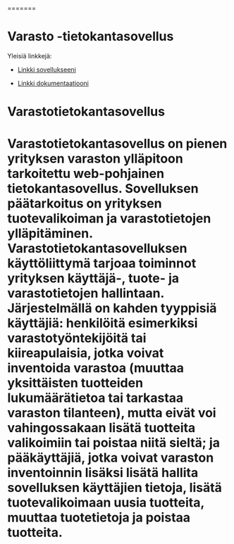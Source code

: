 ﻿
=======
# Varasto -tietokantasovellus


Yleisiä linkkejä:



* [Linkki sovellukseeni](https://www.cs.helsinki.fi)

* [Linkki dokumentaatiooni](https://github.com/rotsten/Varasto/blob/master/doc/dokumentaatio.pdf)



# Varastotietokantasovellus

Varastotietokantasovellus on pienen yrityksen varaston ylläpitoon tarkoitettu web-pohjainen tietokantasovellus. Sovelluksen päätarkoitus on yrityksen tuotevalikoiman ja varastotietojen ylläpitäminen. Varastotietokantasovelluksen käyttöliittymä tarjoaa toiminnot yrityksen käyttäjä-, tuote- ja varastotietojen hallintaan. Järjestelmällä on kahden tyyppisiä käyttäjiä: henkilöitä esimerkiksi varastotyöntekijöitä tai kiireapulaisia, jotka voivat inventoida varastoa (muuttaa yksittäisten tuotteiden lukumäärätietoa tai tarkastaa varaston tilanteen), mutta eivät voi vahingossakaan lisätä tuotteita valikoimiin tai poistaa niitä sieltä; ja pääkäyttäjiä, jotka voivat varaston inventoinnin lisäksi lisätä hallita sovelluksen käyttäjien tietoja, lisätä tuotevalikoimaan uusia tuotteita, muuttaa tuotetietoja ja poistaa tuotteita. 
=======

